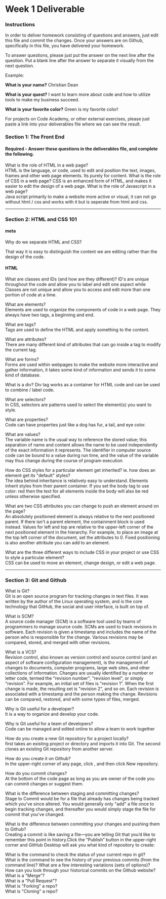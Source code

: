 # Week 1 Deliverable  

### Instructions  

In order to deliver homework consisting of questions and answers, just edit this file and commit the changes.  Once your answers are on Github, specifically in this file, you have delivered your homework.  
  
To answer questions, please just put the answer on the next line after the question.  Put a blank line after the answer to separate it visually from the next question.  

Example:  

**What is your name?**
Christian Dean

**What is your quest?**
I want to learn more about code and how to utilize tools to make my business succeed. 

**What is your favorite color?**
Green is my favorite color!

For projects on Code Academy, or other external exercises, please just paste a link into your deliverables file where we can see the result.  

### Section 1: The Front End
#### Required - Answer these questions in the deliverables file, and complete the following. 

What is the role of HTML in a web page?  
HTML is the language, or code, used to edit and position the text, images, frames and other web page elements. Its purely for content. 
What is the role of CSS in a web page? 
CSS is an enhanced form of HTML, and makes it easier to edit the design of a web page. 
What is the role of Javascript in a web page?  
Java script primarily to make a website more active or visual, it can not go without html / css and works with it but is seperate from html and css. 

---

### Section 2: HTML and CSS 101

#### meta
Why do we separate HTML and CSS? 

That way it is easy to distinguish the content we are editing rather than the design of the code.
#### HTML
What are classes and IDs (and how are they different)? 
ID's are unique throughout the code and allow you to label and edit one aspect while Classes are not unique and allow you to access and edit more than one portion of code at a time. 

What are elements?  
Elements are used to organize the components of code in a web page. They always have two tags, a beginning and end. 

What are tags?  
Tags are used to define the HTML and apply something to the content. 

What are attributes?   
There are many different kind of attributes that can go inside a tag to modify the current tag. 

What are forms?  
Forms are used within webpages to make the website more interactive and gather information, it takes some kind of information and sends it to some kind of database. 

What is a div? 
Div tag works as a container for HTML code and can be used to combine / label code. 

What are selectors?  
In CSS, selectors are patterns used to select the element(s) you want to style.

What are properties?  
Code can have properties just like a dog has fur, a tail, and eye color. 

What are values?  
The variable name is the usual way to reference the stored value; this separation of name and content allows the name to be used independently of the exact information it represents. The identifier in computer source code can be bound to a value during run time, and the value of the variable may thus change during the course of program execution

How do CSS styles for a particular element get inherited? ie. how does an element get its "default" styles?  
The idea behind inheritance is relatively easy to understand. Elements inherit styles from their parent container. If you set the body tag to use color: red then the text for all elements inside the body will also be red unless otherwise specified.

What are two CSS attributes you can change to push an element around on the page?  
An absolutely positioned element is always relative to the next positioned parent. If there isn't a parent element, the containment block is used instead. Values for left and top are relative to the upper-left corner of the next positioned element in the hierarchy. For example, to place an image at the top left corner of the document, set the attributes to 0.  Fixed positioning is also another attribute you can add to an element.  

What are the three different ways to include CSS in your project or use CSS to style a particular element?  
CSS can be used to move an element, change design, or edit a web page.


---
### Section 3: Git and Github  
What is Git?  
Git is an open source program for tracking changes in text files. It was written by the author of the Linux operating system, and is the core technology that GitHub, the social and user interface, is built on top of.

What is SCM?  
A source code manager (SCM) is a software tool used by teams of programmers to manage source code.
SCMs are used to track revisions in software. Each revision is given a timestamp and includes the name of the person who is responsible for the change. Various revisions may be compared, stored, and merged with other revisions.  

What is a VCS?  
Revision control, also known as version control and source control (and an aspect of software configuration management), is the management of changes to documents, computer programs, large web sites, and other collections of information. Changes are usually identified by a number or letter code, termed the "revision number", "revision level", or simply "revision". For example, an initial set of files is "revision 1". When the first change is made, the resulting set is "revision 2", and so on. Each revision is associated with a timestamp and the person making the change. Revisions can be compared, restored, and with some types of files, merged.

Why is Git useful for a developer?  
It is a way to organize and develop your code. 

Why is Git useful for a team of developers?  
Code can be managed and edited online to allow a team to work together

How do you create a new Git repository for a project locally?  
first takes an existing project or directory and imports it into Git. The second clones an existing Git repository from another server.

How do you create it on Github?  
In the upper-right corner of any page, click , and then click New repository.

How do you commit changes?  
At the bottom of the code page as long as you are owner of the code you can commit changes or suggest them.

What is the difference between staging and committing changes?  
Stage to Commit would be for a file that already has changes being tracked which you've since altered. You would generally only "add" a file once to begin tracking changes, and thereafter you would simply stage the file for commit that you've changed.

What is the difference between committing your changes and pushing them to Github?  
Creating a commit is like saving a file—you are telling Git that you’d like to remember this point in history.Click the “Publish” button in the upper-right corner and GitHub Desktop will ask you what kind of repository to create:

What is the command to check the status of your current repo in git?  
What is the command to see the history of your previous commits (from the command line)?  What are a few interesting variations (sets of options)?  
How can you look through your historical commits on the Github website?  
What is a "Merge"?  
What is a "Pull Request"?  
What is "Forking" a repo?  
What is "Cloning" a repo?  
